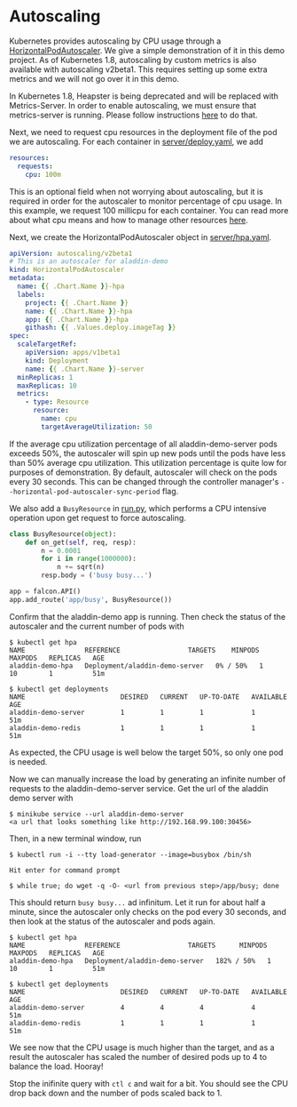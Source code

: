 # Autoscaling
Kubernetes provides autoscaling by CPU usage through a [HorizontalPodAutoscaler](https://kubernetes.io/docs/tasks/run-application/horizontal-pod-autoscale/). We give a simple demonstration of it in this demo project. As of Kubernetes 1.8, autoscaling by custom metrics is also available with autoscaling v2beta1. This requires setting up some extra metrics and we will not go over it in this demo.

In Kubernetes 1.8, Heapster is being deprecated and will be replaced with Metrics-Server. In order to enable autoscaling, we must ensure that metrics-server is running. Please follow instructions [here](https://kubernetes.io/docs/tasks/debug-application-cluster/core-metrics-pipeline/) to do that.

Next, we need to request cpu resources in the deployment file of the pod we are autoscaling. For each container in [server/deploy.yaml](../helm/aladdin-demo/templates/server/deploy.yaml), we add
```yaml
resources:
  requests:
    cpu: 100m
``` 
This is an optional field when not worrying about autoscaling, but it is required in order for the autoscaler to monitor percentage of cpu usage. In this example, we request 100 millicpu for each container. You can read more about what cpu means and how to manage other resources [here](https://kubernetes.io/docs/concepts/configuration/manage-compute-resources-container/). 

Next, we create the HorizontalPodAutoscaler object in [server/hpa.yaml](../helm/aladdin-demo/templates/server/aladdin-demo.hpa.yaml).
```yaml
apiVersion: autoscaling/v2beta1
# This is an autoscaler for aladdin-demo
kind: HorizontalPodAutoscaler
metadata:
  name: {{ .Chart.Name }}-hpa
  labels:
    project: {{ .Chart.Name }}
    name: {{ .Chart.Name }}-hpa
    app: {{ .Chart.Name }}-hpa
    githash: {{ .Values.deploy.imageTag }}
spec:
  scaleTargetRef:
    apiVersion: apps/v1beta1
    kind: Deployment
    name: {{ .Chart.Name }}-server
  minReplicas: 1
  maxReplicas: 10
  metrics:
    - type: Resource
      resource:
        name: cpu
        targetAverageUtilization: 50
```
If the average cpu utilization percentage of all aladdin-demo-server pods exceeds 50%, the autoscaler will spin up new pods until the pods have less than 50% average cpu utilization. This utilization percentage is quite low for purposes of demonstration. By default, autoscaler will check on the pods every 30 seconds. This can be changed through the controller manager's `--horizontal-pod-autoscaler-sync-period` flag.

We also add a `BusyResource` in [run.py](../app/run.py), which performs a CPU intensive operation upon get request to force autoscaling.
```python
class BusyResource(object):
    def on_get(self, req, resp):
        n = 0.0001
        for i in range(1000000):
            n += sqrt(n)
        resp.body = ('busy busy...')

app = falcon.API()
app.add_route('app/busy', BusyResource())
```
Confirm that the aladdin-demo app is running. Then check the status of the autoscaler and the current number of pods with

    $ kubectl get hpa
    NAME               REFERENCE                 TARGETS    MINPODS   MAXPODS   REPLICAS   AGE
    aladdin-demo-hpa   Deployment/aladdin-demo-server   0% / 50%   1         10        1          51m
    
    $ kubectl get deployments
    NAME                        DESIRED   CURRENT   UP-TO-DATE   AVAILABLE   AGE
    aladdin-demo-server         1         1         1            1           51m
    aladdin-demo-redis          1         1         1            1           51m
    
As expected, the CPU usage is well below the target 50%, so only one pod is needed.

Now we can manually increase the load by generating an infinite number of requests to the aladdin-demo-server service. Get the url of the aladdin demo server with
    
    $ minikube service --url aladdin-demo-server
    <a url that looks something like http://192.168.99.100:30456>

Then, in a new terminal window, run
    
    $ kubectl run -i --tty load-generator --image=busybox /bin/sh

    Hit enter for command prompt

    $ while true; do wget -q -O- <url from previous step>/app/busy; done

This should return `busy busy...` ad infinitum. Let it run for about half a minute, since the autoscaler only checks on the pod every 30 seconds, and then look at the status of the autoscaler and pods again.

    $ kubectl get hpa
    NAME               REFERENCE                 TARGETS      MINPODS   MAXPODS   REPLICAS   AGE
    aladdin-demo-hpa   Deployment/aladdin-demo-server   182% / 50%   1         10        1          51m
    
    $ kubectl get deployments
    NAME                        DESIRED   CURRENT   UP-TO-DATE   AVAILABLE   AGE
    aladdin-demo-server         4         4         4            4           51m
    aladdin-demo-redis          1         1         1            1           51m
    
We see now that the CPU usage is much higher than the target, and as a result the autoscaler has scaled the number of desired pods up to 4 to balance the load. Hooray!

Stop the inifinite query with `ctl c` and wait for a bit. You should see the CPU drop back down and the number of pods scaled back to 1. 
